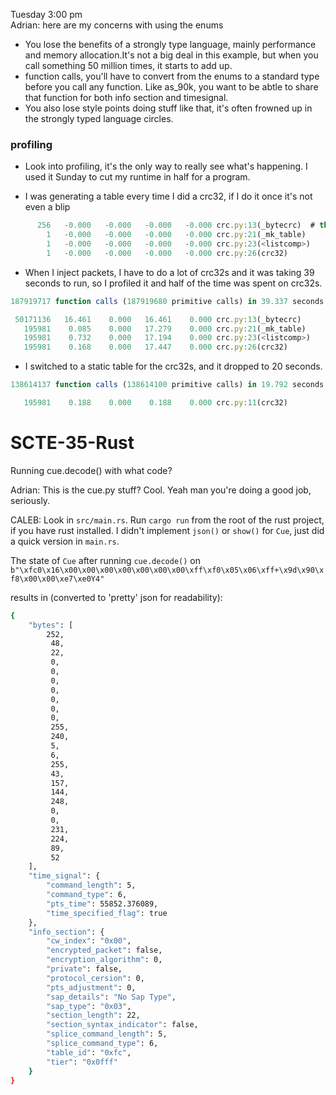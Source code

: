 Tuesday 3:00 pm <br>
Adrian: here are my concerns with using the enums
* You lose the benefits of a strongly type language, mainly performance and memory allocation.It's not a big deal in this example, but when you call something 50 million times, it starts to add up.
* function calls, you'll have to convert from the enums to a standard type before you call any function. Like as_90k, you want to be abtle to share that function for both info section and timesignal.
* You also lose style points doing stuff like that, it's often frowned up in the strongly typed language circles.  


### profiling
* Look into profiling, it's the only way to really see what's happening. I used it Sunday to cut my runtime in half for a program.

* I was generating a table every time I did a crc32, if I do it once it's not even a blip 
```js
      256   -0.000   -0.000   -0.000   -0.000 crc.py:13(_bytecrc)  # this is called by _mk_table 256 times
        1   -0.000   -0.000   -0.000   -0.000 crc.py:21(_mk_table)
        1   -0.000   -0.000   -0.000   -0.000 crc.py:23(<listcomp>)
        1   -0.000   -0.000   -0.000   -0.000 crc.py:26(crc32)
```
* When I inject packets, I have to do a lot of crc32s and it was taking 39 seconds to run, so I profiled it and half of the time was spent on crc32s.
```js
187919717 function calls (187919680 primitive calls) in 39.337 seconds

 50171136   16.461    0.000   16.461    0.000 crc.py:13(_bytecrc)
   195981    0.085    0.000   17.279    0.000 crc.py:21(_mk_table)
   195981    0.732    0.000   17.194    0.000 crc.py:23(<listcomp>)
   195981    0.168    0.000   17.447    0.000 crc.py:26(crc32)
```
* I switched to a static table for the crc32s, and it dropped to 20 seconds.
```js
138614137 function calls (138614100 primitive calls) in 19.792 seconds

   195981    0.188    0.000    0.188    0.000 crc.py:11(crc32)
```




# SCTE-35-Rust

Running cue.decode() with what code?

Adrian: This is the cue.py stuff? Cool. 
Yeah man you're doing a good job, seriously.

CALEB: Look in `src/main.rs`. Run `cargo run` from the root of the rust project, if you have rust installed.
I didn't implement `json()` or `show()` for `Cue`, just did a quick version in `main.rs`.

The state of `Cue` after running `cue.decode()` on `b"\xfc0\x16\x00\x00\x00\x00\x00\x00\x00\xff\xf0\x05\x06\xff+\x9d\x90\xf8\x00\x00\xe7\xe0Y4"`

results in (converted to 'pretty' json for readability):

``` bash
{
    "bytes": [
        252,
         48,
         22,
         0,
         0,
         0,
         0,
         0,
         0,
         0,
         255,
         240,
         5,
         6,
         255,
         43,
         157,
         144,
         248,
         0,
         0,
         231,
         224,
         89,
         52
    ],
    "time_signal": {
        "command_length": 5,
        "command_type": 6,
        "pts_time": 55852.376089,
        "time_specified_flag": true
    },
    "info_section": {
        "cw_index": "0x00",
        "encrypted_packet": false,
        "encryption_algorithm": 0,
        "private": false,
        "protocol_cersion": 0,
        "pts_adjustment": 0,
        "sap_details": "No Sap Type",
        "sap_type": "0x03",
        "section_length": 22,
        "section_syntax_indicator": false,
        "splice_command_length": 5,
        "splice_command_type": 6,
        "table_id": "0xfc",
        "tier": "0x0fff"
    }
}
```
